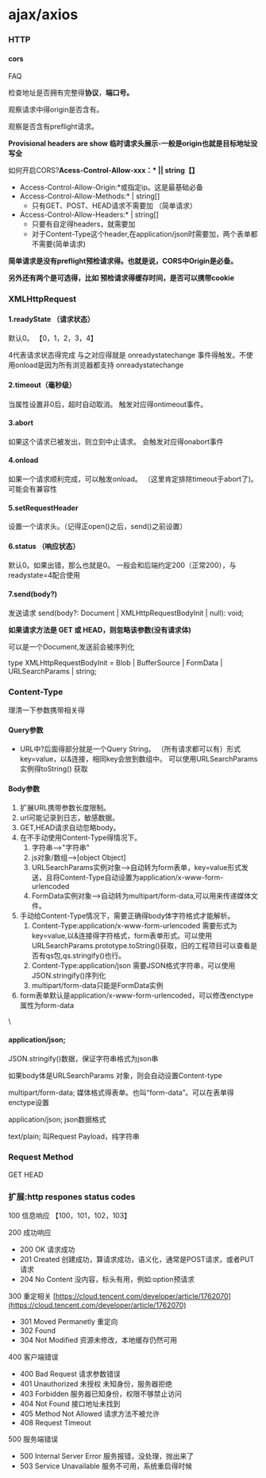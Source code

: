 # ajax/axios

### HTTP

#### cors

FAQ

检查地址是否拥有完整得**协议**，**端口号。**

观察请求中得origin是否含有。

观察是否含有preflight请求。

**Provisional headers are show 临时请求头展示-一般是origin也就是目标地址没写全**

如何开启CORS?**Acess-Control-Allow-xxx：\*   || string【】**

* Access-Control-Allow-Origin:\*或指定ip。这是最基础必备
* Access-Control-Allow-Methods:\* | string\[] &#x20;
  * 只有GET、POST、HEAD请求不需要加 （简单请求）
* Access-Control-Allow-Headers:\* | string\[] &#x20;
  * 只要有自定得headers，就需要加
  * 对于Content-Type这个header,在application/json时需要加，两个表单都不需要(简单请求)

**简单请求是没有preflight预检请求得。也就是说，CORS中Origin是必备。**

**另外还有两个是可选得，比如 预检请求得缓存时间，是否可以携带cookie**



### XMLHttpRequest

#### 1.readyState （请求状态）

默认0。  【0，1，2，3，4】

4代表请求状态得完成  与之对应得就是 onreadystatechange 事件得触发。不使用onload是因为所有浏览器都支持 onreadystatechange&#x20;

#### 2.timeout（毫秒级）

当属性设置非0后，超时自动取消。   触发对应得ontimeout事件。

#### 3.abort

如果这个请求已被发出，则立刻中止请求。    会触发对应得onabort事件

#### 4.onload

如果一个请求顺利完成，可以触发onload。 （这里肯定排除timeout于abort了)。可能会有兼容性

#### 5.setRequestHeader

设置一个请求头。（记得正open()之后，send()之前设置）

#### 6.status （响应状态）

默认0。如果出错，那么也就是0。  一般会和后端约定200（正常200），与readystate=4配合使用

#### 7.send(body?)

发送请求 send(body?: Document | XMLHttpRequestBodyInit | null): void;&#x20;

**如果请求方法是 GET 或 HEAD，则忽略该参数(没有请求体)**

可以是一个Document,发送前会被序列化

type XMLHttpRequestBodyInit = Blob | BufferSource | FormData | URLSearchParams | string;



### Content-Type

理清一下参数携带相关得

#### Query参数

* URL中?后面得部分就是一个Query String。  （所有请求都可以有）形式key=value，以&连接，相同key会放到数组中。 可以使用URLSearchParams实例得toString() 获取

#### Body参数

1. 扩展URL携带参数长度限制。
2. url可能记录到日志，敏感数据。
3. GET,HEAD请求自动忽略body。
4. 在不手动使用Content-Type得情况下。
   1. 字符串-->"字符串"
   2. js对象/数组-->\[object Object]
   3. URLSearchParams实例对象-->自动转为form表单，key=value形式发送，且将Content-Type自动设置为application/x-www-form-urlencoded
   4. FormData实例对象-->自动转为multipart/form-data,可以用来传递媒体文件。
5. 手动给Content-Type情况下，需要正确得body体字符格式才能解析。
   1. Content-Type:application/x-www-form-urlencoded  需要形式为key=value,以&连接得字符格式，form表单形式。可以使用URLSearchParams.prototype.toString()获取，旧的工程项目可以查看是否有qs包,qs.stringify()也行。
   2. Content-Type:application/json  需要JSON格式字符串，可以使用JSON.stringify()序列化
   3. multipart/form-data只能是FormData实例
6. form表单默认是application/x-www-form-urlencoded，可以修改enctype属性为form-data







\


#### application/json;&#x20;

JSON.stringify()数据，保证字符串格式为json串

如果body体是URLSearchParams 对象，则会自动设置Content-type

multipart/form-data;      媒体格式得表单。也叫“form-data”。可以在表单得enctype设置

application/json;      json数据格式

text/plain;       叫Request Payload，纯字符串





### Request Method

GET HEAD&#x20;

### 扩展:http respones status codes

100 信息响应 【100，101，102，103】

200 成功响应

* 200 OK 请求成功
* 201 Created 创建成功，算请求成功，语义化，通常是POST请求，或者PUT请求
* 204 No Content 没内容，标头有用，例如:option预请求

300 重定相关 [https://cloud.tencent.com/developer/article/1762070](https://cloud.tencent.com/developer/article/1762070)

* 301 Moved Permanetly 重定向
* 302 Found&#x20;
* 304 Not Modified 资源未修改，本地缓存仍然可用

400 客户端错误

* 400 Bad Request 请求参数错误
* 401 Unauthorized 未授权  未知身份，服务器拒绝
* 403 Forbidden  服务器已知身份，权限不够禁止访问
* 404 Not Found 接口地址未找到
* 405 Method Not Allowed 请求方法不被允许
* 408 Request Timeout

500 服务端错误

* 500 Internal Server Error 服务报错，没处理，抛出来了
* 503  Service Unavailable 服务不可用，系统重启得时候



